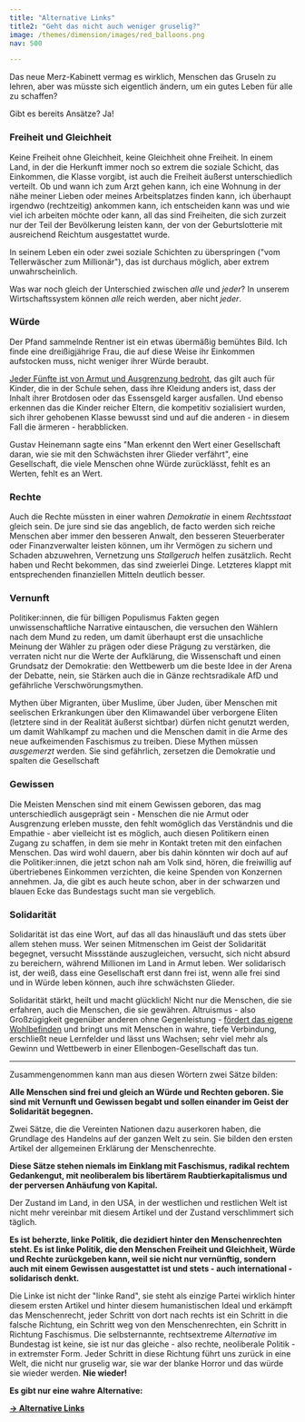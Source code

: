 ```yaml
---
title: "Alternative Links"
title2: "Geht das nicht auch weniger gruselig?"
image: /themes/dimension/images/red_balloons.png
nav: 500

---
```



Das neue Merz-Kabinett vermag es wirklich, Menschen das Gruseln zu lehren, aber was müsste sich eigentlich ändern, um ein gutes Leben für alle zu schaffen?

Gibt es bereits Ansätze? Ja!

### Freiheit und Gleichheit

Keine Freiheit ohne Gleichheit, keine Gleichheit ohne Freiheit. In einem Land, in der die Herkunft immer noch so extrem die soziale Schicht, das Einkommen, die Klasse vorgibt, ist auch die Freiheit äußerst unterschiedlich verteilt. Ob und wann ich zum Arzt gehen kann, ich eine Wohnung in der nähe meiner Lieben oder meines Arbeitsplatzes finden kann, ich überhaupt irgendwo (rechtzeitig) ankommen kann, ich entscheiden kann was und wie viel ich arbeiten möchte oder kann, all das sind Freiheiten, die sich zurzeit nur der Teil der Bevölkerung leisten kann, der von der Geburtslotterie mit ausreichend Reichtum ausgestattet wurde.

In seinem Leben ein oder zwei soziale Schichten zu überspringen ("vom Tellerwäscher zum Millionär"), das ist durchaus möglich, aber extrem unwahrscheinlich.

Was war noch gleich der Unterschied zwischen *alle* und *jeder*? In unserem Wirtschaftssystem können *alle* reich werden, aber nicht *jeder*.

### Würde

Der Pfand sammelnde Rentner ist ein etwas übermäßig bemühtes Bild. Ich finde eine dreißigjährige Frau, die auf diese Weise ihr Einkommen aufstocken muss, nicht weniger ihrer Würde beraubt. 

[Jeder Fünfte ist von Armut und Ausgrenzung bedroht](https://www.tagesschau.de/wirtschaft/armut-deutschland-destatis-100.html), das gilt auch für Kinder, die in der Schule sehen, dass ihre Kleidung anders ist, dass der Inhalt ihrer Brotdosen oder das Essensgeld karger ausfallen. Und ebenso erkennen das die Kinder reicher Eltern, die kompetitiv sozialisiert wurden, sich ihrer gehobenen Klasse bewusst sind und auf die anderen - in diesem Fall die ärmeren - herabblicken.

Gustav Heinemann sagte eins "Man erkennt den Wert einer Gesellschaft daran, wie sie mit den Schwächsten ihrer Glieder verfährt", eine Gesellschaft, die viele Menschen ohne Würde zurücklässt, fehlt es an Werten, fehlt es an Wert.

### Rechte

Auch die Rechte müssten in einer wahren *Demokratie* in einem *Rechtsstaat* gleich sein. De jure sind sie das angeblich, de facto werden sich reiche Menschen aber immer den besseren Anwalt, den besseren Steuerberater oder Finanzverwalter leisten können, um ihr Vermögen zu sichern und Schaden abzuwehren, Vernetzung uns *Stallgeruch* helfen zusätzlich. Recht haben und Recht bekommen, das sind zweierlei Dinge. Letzteres klappt mit entsprechenden finanziellen Mitteln deutlich besser.

### Vernunft

Politiker:innen, die für billigen Populismus Fakten gegen unwissenschaftliche Narrative eintauschen, die versuchen den Wählern nach dem Mund zu reden, um damit überhaupt erst die unsachliche Meinung der Wähler zu prägen oder diese Prägung zu verstärken, die verraten nicht nur die Werte der Aufklärung, die Wissenschaft und einen Grundsatz der Demokratie: den Wettbewerb um die beste Idee in der Arena der Debatte, nein, sie Stärken auch die in Gänze rechtsradikale AfD und gefährliche Verschwörungsmythen.

Mythen über Migranten, über Muslime, über Juden, über Menschen mit seelischen Erkrankungen über den Klimawandel über verborgene Eliten (letztere sind in der Realität äußerst sichtbar) dürfen nicht genutzt werden, um damit Wahlkampf zu machen und die Menschen damit in die Arme des neue aufkeimenden Faschismus zu treiben. Diese Mythen müssen *ausgemerzt* werden. Sie sind gefährlich, zersetzen die Demokratie und spalten die Gesellschaft

### Gewissen

Die Meisten Menschen sind mit einem Gewissen geboren, das mag unterschiedlich ausgeprägt sein - Menschen die nie Armut oder Ausgrenzung erleben musste, den fehlt womöglich das Verständnis und die Empathie - aber vielleicht ist es möglich, auch diesen Politikern einen Zugang zu schaffen, in dem sie mehr in Kontakt treten mit den einfachen Menschen. Das wird wohl dauern, aber bis dahin könnten wir doch auf auf die Politiker:innen, die jetzt schon nah am Volk sind, hören, die freiwillig auf übertriebenes Einkommen verzichten, die keine Spenden von Konzernen annehmen. Ja, die gibt es auch heute schon, aber in der schwarzen und blauen Ecke das Bundestags sucht man sie vergeblich.

### Solidarität

Solidarität ist das eine Wort, auf das all das hinausläuft und das stets über allem stehen muss. Wer seinen Mitmenschen im Geist der Solidarität begegnet, versucht Missstände auszugleichen, versucht, sich nicht absurd zu bereichern, während Millionen im Land in Armut leben. Wer solidarisch ist, der weiß, dass eine Gesellschaft erst dann frei ist, wenn alle frei sind und in Würde leben können, auch ihre schwächsten Glieder.

Solidarität stärkt, heilt und macht glücklich! Nicht nur die Menschen, die sie erfahren, auch die Menschen, die sie gewähren. Altruismus - also Großzügigkeit gegenüber anderen ohne Gegenleistung - [fördert das eigene Wohlbefinden](https://www.tk.de/techniker/gesundheit-foerdern/stress-entspannung/wohlbefinden/glueck-anderen-gutes-tun-freundlichkeit-2061440) und bringt uns mit Menschen in wahre, tiefe Verbindung, erschließt neue Lernfelder und lässt uns Wachsen; sehr viel mehr als Gewinn und Wettbewerb in einer Ellenbogen-Gesellschaft das tun.

---

Zusammengenommen kann man aus diesen Wörtern zwei Sätze bilden:

**Alle Menschen sind frei und gleich an Würde und Rechten geboren. Sie sind mit Vernunft und Gewissen begabt und sollen einander im Geist der Solidarität begegnen.**

Zwei Sätze, die die Vereinten Nationen dazu auserkoren haben, die Grundlage des Handelns auf der ganzen Welt zu sein. Sie bilden den ersten Artikel der allgemeinen Erklärung der Menschenrechte.

**Diese Sätze stehen niemals im Einklang mit Faschismus, radikal rechtem Gedankengut, mit neoliberalem bis libertärem Raubtierkapitalismus und der perversen Anhäufung von Kapital.**

Der Zustand im Land, in den USA, in der westlichen und restlichen Welt ist nicht mehr vereinbar mit diesem Artikel und der Zustand verschlimmert sich täglich.

**Es ist beherzte, linke Politik, die dezidiert hinter den Menschenrechten steht. Es ist linke Politik, die den Menschen Freiheit und Gleichheit, Würde und Rechte zurückgeben kann, weil sie nicht nur vernünftig, sondern auch mit einem Gewissen ausgestattet ist und stets - auch international - solidarisch denkt.**

Die Linke ist nicht der "linke Rand", sie steht als einzige Partei wirklich hinter diesem ersten Artikel und hinter diesem humanistischen Ideal und erkämpft das Menschenrecht, jeder Schritt von dort nach rechts ist ein Schritt in die falsche Richtung, ein Schritt weg von den Menschenrechten, ein Schritt in Richtung Faschismus. Die selbsternannte, rechtsextreme *Alternative* im Bundestag ist keine, sie ist nur das gleiche - also rechte, neoliberale Politik - in extremster Form. Jeder Schritt in diese Richtung führt uns zurück in eine Welt, die nicht nur gruselig war, sie war der blanke Horror und das würde sie wieder werden. **Nie wieder!**

**Es gibt nur eine wahre Alternative:**

**[-> Alternative Links](https://www.die-linke.de/start/)**
